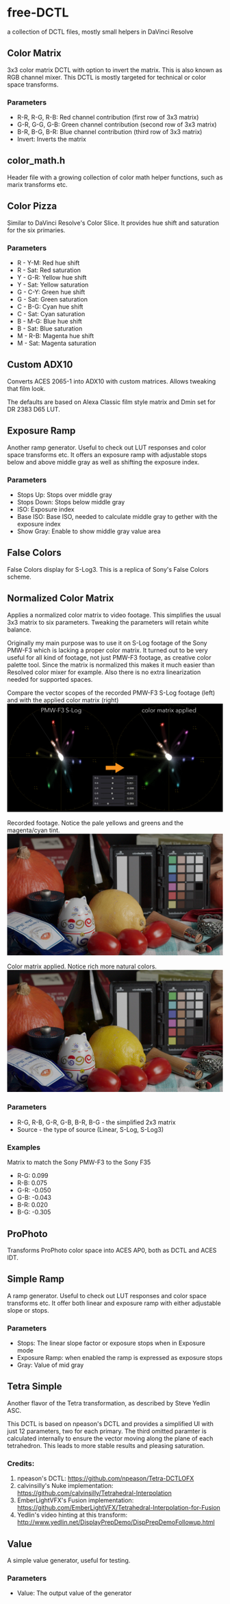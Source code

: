 # free-DCTL
a collection of DCTL files, mostly small helpers in DaVinci Resolve

## Color Matrix
3x3 color matrix DCTL with option to invert the matrix. This is also known as RGB channel mixer. This DCTL is mostly targeted for technical or color space transforms.

### Parameters
* R-R, R-G, R-B: Red channel contribution (first row of 3x3 matrix)
* G-R, G-G, G-B: Green channel contribution (second row of 3x3 matrix)
* B-R, B-G, B-R: Blue channel contribution (third row of 3x3 matrix)
* Invert: Inverts the matrix

## color_math.h
Header file with a growing collection of color math helper functions, such as marix transforms etc.

## Color Pizza
Similar to DaVinci Resolve's Color Slice. It provides hue shift and saturation for the six primaries.

### Parameters
* R - Y-M: Red hue shift
* R - Sat: Red saturation
* Y - G-R: Yellow hue shift
* Y - Sat: Yellow saturation
* G - C-Y: Green hue shift
* G - Sat: Green saturation
* C - B-G: Cyan hue shift
* C - Sat: Cyan saturation
* B - M-G: Blue hue shift
* B - Sat: Blue saturation
* M - R-B: Magenta hue shift
* M - Sat: Magenta saturation

## Custom ADX10
Converts ACES 2065-1 into ADX10 with custom matrices. Allows tweaking that film look.

The defaults are based on Alexa Classic film style matrix and Dmin set for DR 2383 D65 LUT.

## Exposure Ramp
Another ramp generator. Useful to check out LUT responses and color space transforms etc.
It offers an exposure ramp with adjustable stops below and above middle gray as well as shifting the exposure index.

### Parameters
* Stops Up: Stops over middle gray
* Stops Down: Stops below middle gray
* ISO: Exposure index
* Base ISO: Base ISO, needed to calculate middle gray to gether with the exposure index
* Show Gray: Enable to show middle gray value area

## False Colors
False Colors display for S-Log3. This is a replica of Sony's False Colors scheme.

## Normalized Color Matrix
Applies a normalized color matrix to video footage. This simplifies the usual 3x3 matrix to six parameters. Tweaking the parameters will retain white balance.

Originally my main purpose was to use it on S-Log footage of the Sony PMW-F3 which is lacking a proper color matrix.
It turned out to be very useful for all kind of footage, not just PMW-F3 footage, as creative color palette tool.
Since the matrix is normalized this makes it much easier than Resolved color mixer for example. Also there is no extra linearization needed for supported spaces.

Compare the vector scopes of the recorded PMW-F3 S-Log footage (left) and with the applied color matrix (right)
![MatrixTransform](docs/images/matrix_transform.jpg)

Recorded footage. Notice the pale yellows and greens and the magenta/cyan tint.
![StillNoMatrix](docs/images/still_no_matrix.jpg)

Color matrix applied. Notice rich more natural colors.
![StillWithMatrix](docs/images/still_matrix.jpg)

### Parameters
* R-G, R-B, G-R, G-B, B-R, B-G - the simplified 2x3 matrix
* Source - the type of source (Linear, S-Log, S-Log3)

### Examples
Matrix to match the Sony PMW-F3 to the Sony F35
* R-G: 0.099
* R-B: 0.075
* G-R: -0.050
* G-B: -0.043
* B-R: 0.020
* B-G: -0.305

## ProPhoto
Transforms ProPhoto color space into ACES AP0, both as DCTL and ACES IDT.

## Simple Ramp
A ramp generator. Useful to check out LUT responses and color space transforms etc.
It offer both linear and exposure ramp with either adjustable slope or stops.

### Parameters
* Stops: The linear slope factor or exposure stops when in Exposure mode
* Exposure Ramp: when enabled the ramp is expressed as exposure stops
* Gray: Value of mid gray

## Tetra Simple
Another flavor of the Tetra transformation, as described by Steve Yedlin ASC.

This DCTL is based on npeason's DCTL and provides a simplified UI with just 12 parameters, two for each primary. The third omitted paramter is calculated internally to ensure the vector moving along the plane of each tetrahedron. This leads to more stable results and pleasing saturation.

### Credits:
1. npeason's DCTL: https://github.com/npeason/Tetra-DCTLOFX
2. calvinsilly's Nuke implementation: https://github.com/calvinsilly/Tetrahedral-Interpolation
3. EmberLightVFX's Fusion implementation: https://github.com/EmberLightVFX/Tetrahedral-Interpolation-for-Fusion
4. Yedlin's video hinting at this transform: http://www.yedlin.net/DisplayPrepDemo/DispPrepDemoFollowup.html

## Value
A simple value generator, useful for testing.

### Parameters
* Value: The output value of the generator
